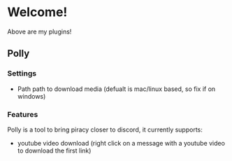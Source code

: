 # Welcome!
Above are my plugins!
## Polly
### Settings
- Path path to download media (defualt is mac/linux based, so fix if on windows)
### Features
Polly is a tool to bring piracy closer to discord, it currently supports:
- youtube video download (right click on a message with a youtube video to download the first link)
